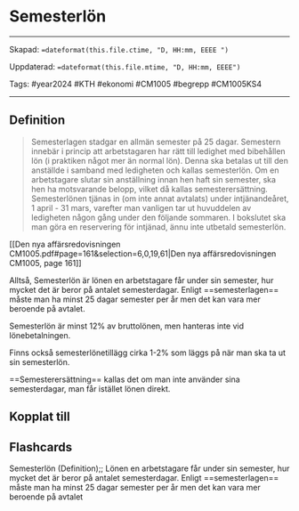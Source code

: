 # Semesterlön

---

Skapad: `=dateformat(this.file.ctime, "D, HH:mm, EEEE ")`

Uppdaterad: `=dateformat(this.file.mtime, "D, HH:mm, EEEE")`

Tags: #year2024 #KTH #ekonomi #CM1005 #begrepp #CM1005KS4

---

## Definition

> Semesterlagen stadgar en allmän semester på 25 dagar. Semestern innebär i princip att arbetstagaren har rätt till ledighet med bibehållen lön (i praktiken något mer än normal lön). Denna ska betalas ut till den anställde i samband med ledigheten och kallas semesterlön. Om en arbetstagare slutar sin anställning innan hen haft sin semester, ska hen ha motsvarande belopp, vilket då kallas semesterersättning. Semesterlönen tjänas in (om inte annat avtalats) under intjänandeåret, 1 april - 31 mars, varefter man vanligen tar ut huvuddelen av ledigheten någon gång under den följande sommaren. I bokslutet ska man göra en reservering för intjänad, ännu inte utbetald semesterlön.

[[Den nya affärsredovisningen CM1005.pdf#page=161&selection=6,0,19,61|Den nya affärsredovisningen CM1005, page 161]]

Alltså, Semesterlön är lönen en arbetstagare får under sin semester, hur mycket det är beror på antalet semesterdagar. Enligt ==semesterlagen== måste man ha minst 25 dagar semester per år men det kan vara mer beroende på avtalet.

Semesterlön är minst 12% av bruttolönen, men hanteras inte vid lönebetalningen.

Finns också semesterlönetillägg cirka 1-2% som läggs på när man ska ta ut sin semesterlön.

==Semesterersättning== kallas det om man inte använder sina semesterdagar, man får istället lönen direkt.

## Kopplat till

## Flashcards

Semesterlön (Definition);; Lönen en arbetstagare får under sin semester, hur mycket det är beror på antalet semesterdagar. Enligt ==semesterlagen== måste man ha minst 25 dagar semester per år men det kan vara mer beroende på avtalet
<!--SR:!2024-03-04,3,250-->

